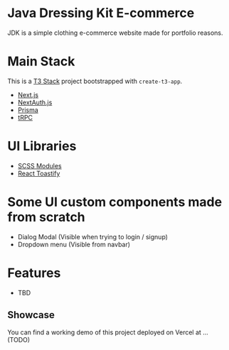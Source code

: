 # Java Dressing Kit E-commerce

JDK is a simple clothing e-commerce website made for portfolio reasons.

# Main Stack

This is a [T3 Stack](https://create.t3.gg/) project bootstrapped with `create-t3-app`.

- [Next.js](https://nextjs.org)
- [NextAuth.js](https://next-auth.js.org)
- [Prisma](https://prisma.io)
- [tRPC](https://trpc.io)

# UI Libraries

- [SCSS Modules](https://sass-lang.com/)
- [React Toastify](https://fkhadra.github.io/react-toastify/introduction)

# Some UI custom components made from scratch

- Dialog Modal (Visible when trying to login / signup)
- Dropdown menu (Visible from navbar)

# Features

- TBD

## Showcase

You can find a working demo of this project deployed on Vercel at ... (TODO)
